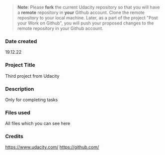 >**Note**: Please **fork** the current Udacity repository so that you will have a **remote** repository in **your** Github account. Clone the remote repository to your local machine. Later, as a part of the project "Post your Work on Github", you will push your proposed changes to the remote repository in your Github account.

### Date created
19.12.22

### Project Title
Third project from Udacity

### Description
Only for completing tasks

### Files used
All files which you can see here

### Credits
https://www.udacity.com/ https://github.com/
